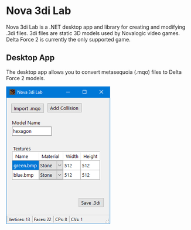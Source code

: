 # Nova 3di Lab

Nova 3di Lab is a .NET desktop app and library for creating and modifying .3di files.
3di files are static 3D models used by Novalogic video games.
Delta Force 2 is currently the only supported game.

## Desktop App

The desktop app allows you to convert metasequoia (.mqo) files to Delta Force 2 models.

![app](app-snip.PNG)
